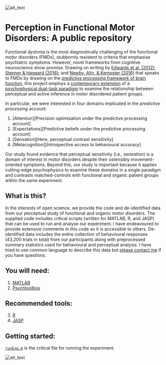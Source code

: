 ![alt_text][logo]

# Perception in Functional Motor Disorders: A public repository
Functional dystonia is the most diagnostically challenging of the functional motor disorders (FMDs), stubbornly resistent to criteria that emphasise psychiatric symptoms. However, novel frameworks from cognitive neuroscience show promise. Drawing on writing by [Edwards et al. (2012)](https://www.ncbi.nlm.nih.gov/pubmed/22641838); [Stenner & Haggard (2016)](https://www.ncbi.nlm.nih.gov/pubmed/27719833); and [Newby, Alty, & Kempster (2016)](https://www.ncbi.nlm.nih.gov/pubmed/27753149) that speaks to FMDs by drawing on the [*predictive processing* framework of brain function](https://global.oup.com/academic/product/the-predictive-mind-9780199682737?cc=au&lang=en&), this project employs a [contemporary extension](http://rstb.royalsocietypublishing.org/content/373/1755/20170352) of a [psychophysical dual-task paradigm](https://www.ncbi.nlm.nih.gov/pubmed/25973773) to examine the relationship between perceptual and active inference in motor disordered patient groups. 

In particular, we were interested in four domains implicated in the *predictive processing* account:
1. [Attention][Precision optimisation under the predictive processing account]
2. [Expectations][Predictive beliefs under the predictive processing account]
3. [Sensation][Here, perceptual contrast sensitivity]
4. [Metacognition][Introspective access to behavioural accuracy]

Our study found evidence that perceptual sensitivity (i.e., *sensation*) is a domain of interest in motor disorders despite their ostensibly movement-oriented symptoms. Beyond this, our study is important because it applies cutting-edge psychophysics to examine these domains in a single paradigm and contrasts matched-controls with functional and organic patient groups within the same experiment.

## What is this?
In the interests of open science, we provide the code and de-identified data from our perceptual study of functional and organic motor disorders. The supplied code includes critical scripts (written for MATLAB, R, and JASP) that can be used to run and analyse our experiment. I have endeavoured to provide extensive comments in this code so it is accessible to others. De-identified data includes the entire collection of behavioural responses (43,200 trials in total) from our participants along with preprocessed summary statistics used for behavioural and perceptual analysis. I have tried to use common language to describe this data but [please contact me](mailto:julian.r.matthews@gmail.com?subject=FMD%20study%20enquiry) if you have questions.

## You will need:
1. [MATLAB](https://www.mathworks.com/products/matlab.html)
2. [Psychtoolbox](http://psychtoolbox.org/)

## Recommended tools:
3. [R](https://www.r-project.org/)
4. [JASP](https://jasp-stats.org/)

## Getting started:
[`runExp.m`](./fmd-perceptual-study/scripts/experiment/) is the critical file for running the experiment.

![alt_text][avatar]

[logo]: https://cogphillab.files.wordpress.com/2018/08/header1.jpg "Cognition and Philosophy Lab"
[avatar]: https://avatars0.githubusercontent.com/u/18410581?v=3&s=96 "Julian Matthews"

